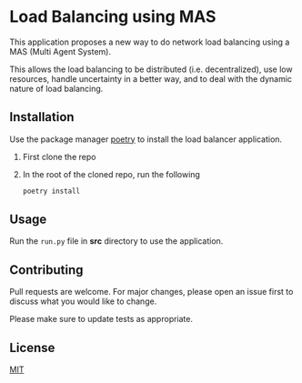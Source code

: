# Load Balancing using MAS

This application proposes a new way to do network load balancing using a MAS (Multi Agent System).

This allows the load balancing to be distributed (i.e. decentralized), use low resources, handle uncertainty in a better way, and to deal with the dynamic nature of load balancing. 

## Installation

Use the package manager [poetry](https://python-poetry.org/) to install the load balancer application.

1. First clone the repo
2. In the root of the cloned repo, run the following

   ```bash
   poetry install
   ```

## Usage
Run the ```run.py``` file in __src__ directory to use the application.

## Contributing

Pull requests are welcome. For major changes, please open an issue first
to discuss what you would like to change.

Please make sure to update tests as appropriate.

## License

[MIT](https://mit-license.org/)